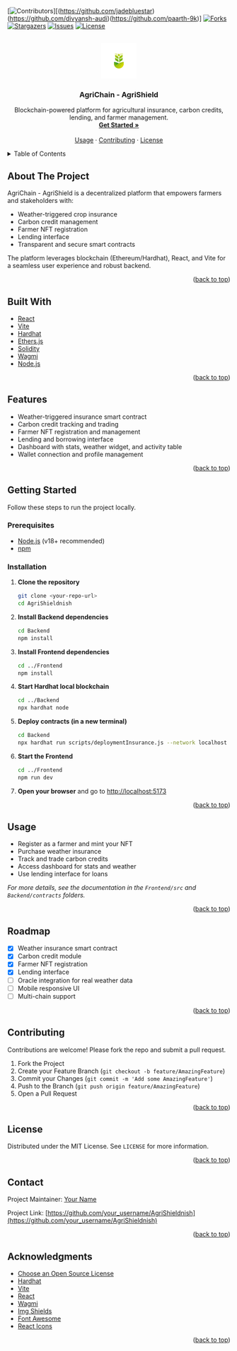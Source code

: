 <!-- Improved compatibility of back to top link -->
<a id="readme-top"></a>

<!-- PROJECT SHIELDS -->
[![Contributors][contributors-shield]][(https://github.com/jadebluestar)(https://github.com/divyansh-audi)(https://github.com/paarth-9k)]
[![Forks][forks-shield]][forks-url]
[![Stargazers][stars-shield]][stars-url]
[![Issues][issues-shield]][issues-url]
[![License][license-shield]][license-url]

<!-- PROJECT LOGO -->
<br />
<div align="center">
  <img src="logo.png" alt="Logo" width="80" height="80">
  <h3 align="center">AgriChain - AgriShield</h3>
  <p align="center">
    Blockchain-powered platform for agricultural insurance, carbon credits, lending, and farmer management.
    <br />
    <a href="#getting-started"><strong>Get Started »</strong></a>
    <br />
    <br />
    <a href="#usage">Usage</a>
    &middot;
    <a href="#contributing">Contributing</a>
    &middot;
    <a href="#license">License</a>
  </p>
</div>

<!-- TABLE OF CONTENTS -->
<details>
  <summary>Table of Contents</summary>
  <ol>
    <li><a href="#about-the-project">About The Project</a></li>
    <li><a href="#built-with">Built With</a></li>
    <li><a href="#features">Features</a></li>
    <li><a href="#getting-started">Getting Started</a></li>
    <li><a href="#usage">Usage</a></li>
    <li><a href="#roadmap">Roadmap</a></li>
    <li><a href="#contributing">Contributing</a></li>
    <li><a href="#license">License</a></li>
    <li><a href="#contact">Contact</a></li>
    <li><a href="#acknowledgments">Acknowledgments</a></li>
  </ol>
</details>

## About The Project

AgriChain - AgriShield is a decentralized platform that empowers farmers and stakeholders with:
- Weather-triggered crop insurance
- Carbon credit management
- Farmer NFT registration
- Lending interface
- Transparent and secure smart contracts

The platform leverages blockchain (Ethereum/Hardhat), React, and Vite for a seamless user experience and robust backend.

<p align="right">(<a href="#readme-top">back to top</a>)</p>

## Built With

- [React](https://reactjs.org/)
- [Vite](https://vitejs.dev/)
- [Hardhat](https://hardhat.org/)
- [Ethers.js](https://docs.ethers.org/)
- [Solidity](https://docs.soliditylang.org/)
- [Wagmi](https://wagmi.sh/)
- [Node.js](https://nodejs.org/)

<p align="right">(<a href="#readme-top">back to top</a>)</p>

## Features
- Weather-triggered insurance smart contract
- Carbon credit tracking and trading
- Farmer NFT registration and management
- Lending and borrowing interface
- Dashboard with stats, weather widget, and activity table
- Wallet connection and profile management

<p align="right">(<a href="#readme-top">back to top</a>)</p>

## Getting Started

Follow these steps to run the project locally.

### Prerequisites
- [Node.js](https://nodejs.org/) (v18+ recommended)
- [npm](https://www.npmjs.com/)

### Installation

1. **Clone the repository**
   ```sh
   git clone <your-repo-url>
   cd AgriShieldnish
   ```
2. **Install Backend dependencies**
   ```sh
   cd Backend
   npm install
   ```
3. **Install Frontend dependencies**
   ```sh
   cd ../Frontend
   npm install
   ```
4. **Start Hardhat local blockchain**
   ```sh
   cd ../Backend
   npx hardhat node
   ```
5. **Deploy contracts (in a new terminal)**
   ```sh
   cd Backend
   npx hardhat run scripts/deploymentInsurance.js --network localhost
   ```
6. **Start the Frontend**
   ```sh
   cd ../Frontend
   npm run dev
   ```
7. **Open your browser** and go to [http://localhost:5173](http://localhost:5173)

<p align="right">(<a href="#readme-top">back to top</a>)</p>

## Usage

- Register as a farmer and mint your NFT
- Purchase weather insurance
- Track and trade carbon credits
- Access dashboard for stats and weather
- Use lending interface for loans

_For more details, see the documentation in the `Frontend/src` and `Backend/contracts` folders._

<p align="right">(<a href="#readme-top">back to top</a>)</p>

## Roadmap
- [x] Weather insurance smart contract
- [x] Carbon credit module
- [x] Farmer NFT registration
- [x] Lending interface
- [ ] Oracle integration for real weather data
- [ ] Mobile responsive UI
- [ ] Multi-chain support

<p align="right">(<a href="#readme-top">back to top</a>)</p>

## Contributing

Contributions are welcome! Please fork the repo and submit a pull request.
1. Fork the Project
2. Create your Feature Branch (`git checkout -b feature/AmazingFeature`)
3. Commit your Changes (`git commit -m 'Add some AmazingFeature'`)
4. Push to the Branch (`git push origin feature/AmazingFeature`)
5. Open a Pull Request

<p align="right">(<a href="#readme-top">back to top</a>)</p>

## License

Distributed under the MIT License. See `LICENSE` for more information.

<p align="right">(<a href="#readme-top">back to top</a>)</p>

## Contact

Project Maintainer: [Your Name](mailto:your.email@example.com)

Project Link: [https://github.com/your_username/AgriShieldnish](https://github.com/your_username/AgriShieldnish)

<p align="right">(<a href="#readme-top">back to top</a>)</p>

## Acknowledgments

- [Choose an Open Source License](https://choosealicense.com)
- [Hardhat](https://hardhat.org/)
- [Vite](https://vitejs.dev/)
- [React](https://reactjs.org/)
- [Wagmi](https://wagmi.sh/)
- [Img Shields](https://shields.io)
- [Font Awesome](https://fontawesome.com)
- [React Icons](https://react-icons.github.io/react-icons/search)

<p align="right">(<a href="#readme-top">back to top</a>)</p>

<!-- MARKDOWN LINKS & IMAGES -->
[contributors-shield]: https://img.shields.io/github/contributors/your_username/AgriShieldnish.svg?style=for-the-badge
[contributors-url]: https://github.com/your_username/AgriShieldnish/graphs/contributors
[forks-shield]: https://img.shields.io/github/forks/your_username/AgriShieldnish.svg?style=for-the-badge
[forks-url]: https://github.com/your_username/AgriShieldnish/network/members
[stars-shield]: https://img.shields.io/github/stars/your_username/AgriShieldnish.svg?style=for-the-badge
[stars-url]: https://github.com/your_username/AgriShieldnish/stargazers
[issues-shield]: https://img.shields.io/github/issues/your_username/AgriShieldnish.svg?style=for-the-badge
[issues-url]: https://github.com/your_username/AgriShieldnish/issues
[license-shield]: https://img.shields.io/github/license/your_username/AgriShieldnish.svg?style=for-the-badge
[license-url]: https://github.com/your_username/AgriShieldnish/blob/main/LICENSE